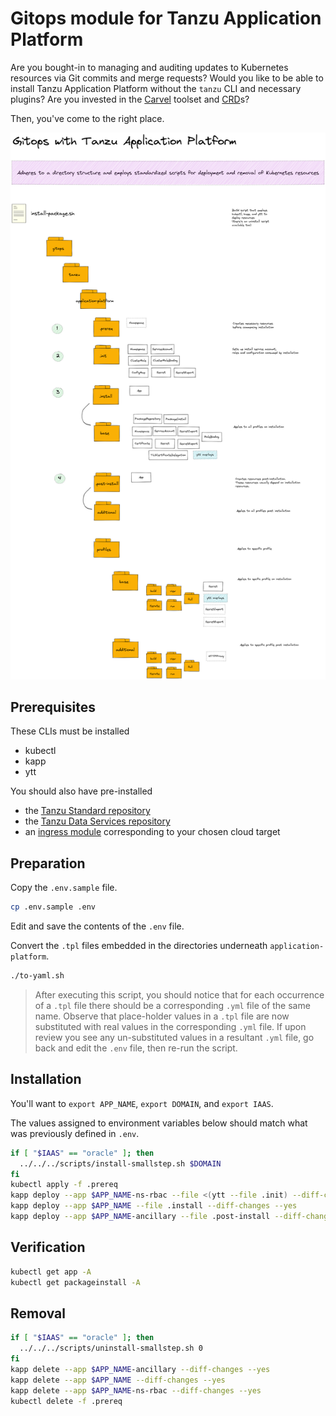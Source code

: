 # Gitops module for Tanzu Application Platform

Are you bought-in to managing and auditing updates to Kubernetes resources via Git commits and merge requests?
Would you like to be able to install Tanzu Application Platform without the `tanzu` CLI and necessary plugins?
Are you invested in the [Carvel](https://carvel.dev/) toolset and [CRD](https://carvel.dev/kapp-controller/docs/latest/app-spec/)s?

Then, you've come to the right place.

![What am I looking at? An opinionated directory structure containing templated k8s manifests.](../../../docs/gitops-directory-structure.png)


## Prerequisites

These CLIs must be installed

* kubectl
* kapp
* ytt

You should also have pre-installed

* the [Tanzu Standard repository](../standard)
* the [Tanzu Data Services repository](../data-services)
* an [ingress module](../ingress) corresponding to your chosen cloud target


## Preparation

Copy the `.env.sample` file.

```bash
cp .env.sample .env
```

Edit and save the contents of the `.env` file.

Convert the `.tpl` files embedded in the directories underneath `application-platform`.

```bash
./to-yaml.sh
```
> After executing this script, you should notice that for each occurrence of a `.tpl` file there should be a corresponding `.yml` file of the same name.  Observe that place-holder values in a `.tpl` file are now substituted with real values in the corresponding `.yml` file.  If upon review you see any un-substituted values in a resultant `.yml` file, go back and edit the `.env` file, then re-run the script.


## Installation

You'll want to `export APP_NAME`, `export DOMAIN`, and `export IAAS`.

The values assigned to environment variables below should match what was previously defined in `.env`.

```bash
if [ "$IAAS" == "oracle" ]; then
  ../../../scripts/install-smallstep.sh $DOMAIN
fi
kubectl apply -f .prereq
kapp deploy --app $APP_NAME-ns-rbac --file <(ytt --file .init) --diff-changes --yes
kapp deploy --app $APP_NAME --file .install --diff-changes --yes
kapp deploy --app $APP_NAME-ancillary --file .post-install --diff-changes --yes
```


## Verification

```bash
kubectl get app -A
kubectl get packageinstall -A
```


## Removal

```bash
if [ "$IAAS" == "oracle" ]; then
  ../../../scripts/uninstall-smallstep.sh 0
fi
kapp delete --app $APP_NAME-ancillary --diff-changes --yes
kapp delete --app $APP_NAME --diff-changes --yes
kapp delete --app $APP_NAME-ns-rbac --diff-changes --yes
kubectl delete -f .prereq
```
